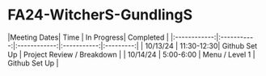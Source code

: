 # FA24-WitcherS-GundlingS

|Meeting Dates| Time | In Progress| Completed |
|:------------:|:-----------:|:------------:|:-----------:|:---------:|
| 10/13/24 | 11:30-12:30| Github Set Up | Project Review / Breakdown |
| 10/14/24 | 5:00-6:00 | Menu / Level 1 | Github Set Up |
